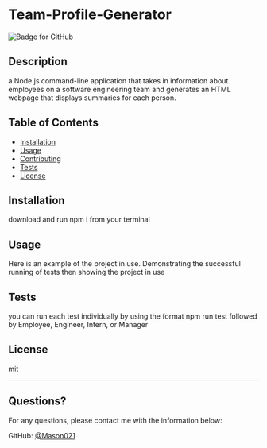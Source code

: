 # Team-Profile-Generator
  ![Badge for GitHub](https://img.shields.io/github/languages/top/Mason021/Team-Profile-Generator?style=flat&logo=appveyor) 
  
  
  ## Description 
  
  
   a Node.js command-line application that takes in information about employees on a software engineering team and generates an HTML webpage that displays summaries for each person.
  ## Table of Contents
  * [Installation](#installation)
  * [Usage](#usage)
  * [Contributing](#contributing)
  * [Tests](#tests)
  * [License](#license)
  
  ## Installation
  
  
  download and run npm i from your terminal
  
  ## Usage 
  
   
  Here is an example of the project in use.  Demonstrating the successful running of tests then showing the project in use
  
  ## Tests
  
  
  you can run each test individually by using the format npm run test followed by Employee, Engineer, Intern, or Manager
  
  ## License
  
  mit
  
  ---
  
  ## Questions?
  
  For any questions, please contact me with the information below:
 
  GitHub: [@Mason021](https://api.github.com/users/Mason021)